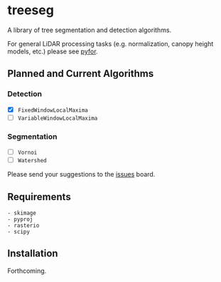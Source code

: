 # treeseg

A library of tree segmentation and detection algorithms.

For general LiDAR processing tasks (e.g. normalization, canopy height models, etc.) please see [pyfor](https://github.com/brycefrank/pyfor).

## Planned and Current Algorithms

### Detection

- [x] `FixedWindowLocalMaxima`
- [ ] `VariableWindowLocalMaxima`

### Segmentation

- [ ] `Vornoi`
- [ ] `Watershed`

Please send your suggestions to the [issues](https://github.com/brycefrank/treeseg/issues) board.

## Requirements

```
- skimage
- pyproj
- rasterio
- scipy
```

## Installation

Forthcoming.